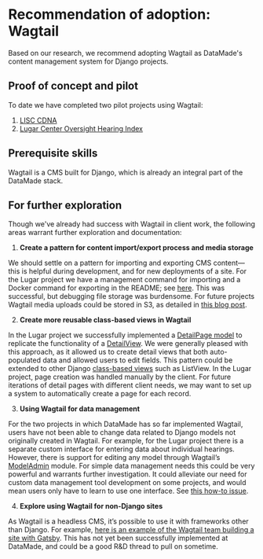 # Recommendation of adoption: Wagtail

Based on our research, we recommend adopting Wagtail as DataMade's content management system for Django projects.

## Proof of concept and pilot

To date we have completed two pilot projects using Wagtail:

1. [LISC CDNA](https://github.com/datamade/lisc-cnda)
2. [Lugar Center Oversight Hearing Index](https://github.com/datamade/committee-oversight)

## Prerequisite skills

Wagtail is a CMS built for Django, which is already an integral part of the DataMade stack.

## For further exploration

Though we've already had success with Wagtail in client work, the following areas warrant further exploration and documentation:

1. **Create a pattern for content import/export process and media storage**

  We should settle on a pattern for importing and exporting CMS content—this is helpful during development, and for new deployments of a site. For the Lugar project we have a management command for importing and a Docker command for exporting in the README; see [here](https://github.com/datamade/committee-oversight#initial-cms-content). This was successful, but debugging file storage was burdensome. For future projects Wagtail media uploads could be stored in S3, as detailed in [this blog post](https://wagtail.io/blog/amazon-s3-for-media-files/).

2. **Create more reusable class-based views in Wagtail**

  In the Lugar project we successfully implemented a [DetailPage model](https://github.com/datamade/committee-oversight/blob/master/committeeoversightapp/models.py#L482) to replicate the functionality of a [DetailView](https://ccbv.co.uk/projects/Django/3.0/django.views.generic.detail/DetailView/). We were generally pleased with this approach, as it allowed us to create detail views that both auto-populated data and allowed users to edit fields. This pattern could be extended to other Django [class-based views](https://ccbv.co.uk/) such as ListView. In the Lugar project, page creation was handled manually by the client. For future iterations of detail pages with different client needs, we may want to set up a system to automatically create a page for each record.

3. **Using Wagtail for data management**

  For the two projects in which DataMade has so far implemented Wagtail, users have not been able to change data related to Django models not originally created in Wagtail. For example, for the Lugar project there is a separate custom interface for entering data about individual hearings. However, there is support for editing any model through Wagtail’s [ModelAdmin](https://docs.wagtail.io/en/v2.8/reference/contrib/modeladmin/) module. For simple data management needs this could be very powerful and warrants further investigation. It could alleviate our need for custom data management tool development on some projects, and would mean users only have to learn to use one interface. See [this how-to issue](https://github.com/datamade/how-to/issues/35).

4. **Explore using Wagtail for non-Django sites**

  As Wagtail is a headless CMS, it’s possible to use it with frameworks other than Django. For example, [here is an example of the Wagtail team building a site with Gatsby](https://wagtail.io/blog/using-gatsby-wagtail-build-case-study/). This has not yet been successfully implemented at DataMade, and could be a good R&D thread to pull on sometime.
